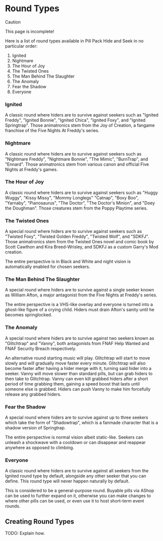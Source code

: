# Round Types

> [!CAUTION]
> This page is incomplete!

Here is a list of round types available in Pill Pack Hide and Seek in no particular order:

1. Ignited
2. Nightmare
3. The Hour of Joy
4. The Twisted Ones
5. The Man Behind The Slaughter
6. The Anomaly
7. Fear the Shadow
8. Everyone

### Ignited

A classic round where hiders are to survive against seekers such as "Ignited Freddy", "Ignited Bonnie", "Ignited Chica", "Ignited Foxy", and "Ignited Springtrap". Those animatronics stem from the Joy of Creation, a fangame franchise of the Five Nights At Freddy's series.

### Nightmare

A classic round where hiders are to survive against seekers such as "Nightmare Freddy", "Nightmare Bonnie", "The Mimic", "BurnTrap", and "Ennard". Those animatronics stem from various canon and official Five Nights at Freddy's games.

### The Hour of Joy

A classic round where hiders are to survive against seekers such as "Huggy Wuggy", "Kissy Missy", "Mommy Longlegs" "Catnap", "Boxy Boo", "Yarnaby", "Pianosaurus", "The Doctor", "The Doctor's Minion", and "Doey the Doughman". Those creatures stem from the Poppy Playtime series.

### The Twisted Ones

A special round where hiders are to survive against seekers such as "Twisted Foxy", "Twisted Golden Freddy", "Twisted Wolf", and "SDKFJ". Those animatronics stem from the Twisted Ones novel and comic book by Scott Cawthon and Kira Breed-Wrisley, and SDKFJ as a custom Garry's Mod creation.

The entire perspective is in Black and White and night vision is automatically enabled for chosen seekers.

### The Man Behind The Slaughter

A special round where hiders are to survive against a single seeker known as William Afton, a major antagonist from the Five Nights at Freddy's series.

The entire perspective is a VHS-like overlay and everyone is turned into a ghost-like figure of a crying child. Hiders must drain Afton's sanity until he becomes springlocked.

### The Anomaly

A special round where hiders are to survive against two seekers known as "Glitchtrap" and "Vanny", both antagonists from FNAF Help Wanted and FNAF Security Breach respectively.

An alternative round starting music will play. Glitchtrap will start to move slowly and will gradually move faster every minute. Glitchtrap will also become faster after having a hider merge with it, turning said hider into a seeker.
Vanny will move slower than standard pills, but can grab hiders to then take to Glitchtrap. Vanny can even kill grabbed hiders after a short period of time grabbing them, gaining a speed boost that lasts until someone else is grabbed. Hiders can push Vanny to make him forcefully release any grabbed hiders.

### Fear the Shadow

A special round where hiders are to survive against up to three seekers which take the form of "Shadowtrap", which is a fanmade character that is a shadow version of Springtrap.

The entire perspective is normal vision albeit static-like. Seekers can unleash a shockwave with a cooldown or can disappear and reappear anywhere as opposed to climbing.

### Everyone

A classic round where hiders are to survive against all seekers from the Ignited round type by default, alongside any other seeker that you can define. This round type will never happen naturally by default.

This is considered to be a general-purpose round. Buyable pills via AShop can be used to further expand on it, otherwise you can make changes to where other pills can be used, or even use it to host short-term event rounds.

## Creating Round Types

TODO: Explain how.